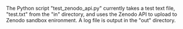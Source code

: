 The Python script "test_zenodo_api.py" currently takes a test text file, "test.txt" from the "in" directory, and uses the Zenodo API to upload to Zenodo sandbox enironment. A log file is output in the "out" directory. 
